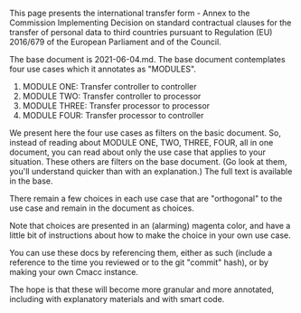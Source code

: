 This page presents the international transfer form -  Annex to the Commission Implementing Decision on standard contractual clauses for the transfer of personal data to third countries pursuant to Regulation (EU) 2016/679 of the European Parliament and of the Council.

The base document is 2021-06-04.md.  The base document contemplates four use cases which it annotates as "MODULES".<ol><li>MODULE ONE: Transfer controller to controller<li>MODULE TWO: Transfer controller to processor<li>MODULE THREE: Transfer processor to processor<li>MODULE FOUR: Transfer processor to controller</ol>

We present here the four use cases as filters on the basic document.  So, instead of reading about MODULE ONE, TWO, THREE, FOUR, all in one document, you can read about only the use case that applies to your situation.  These others are filters on the base document.  (Go look at them, you'll understand quicker than with an explanation.) The full text is available in the base.

There remain a few choices in each use case that are "orthogonal" to the use case and remain in the document as choices.  

Note that choices are presented in an (alarming) magenta color, and have a little bit of instructions about how to make the choice in your own use case.  

You can use these docs by referencing them, either as such (include a reference to the time you reviewed or to the git "commit" hash), or by making your own Cmacc instance.

The hope is that these will become more granular and more annotated, including with explanatory materials and with smart code.

